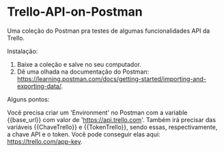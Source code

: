 # Trello-API-on-Postman
Uma coleção do Postman pra testes de algumas funcionalidades API da Trello.

Instalação:
1. Baixe a coleção e salve no seu computador.
2. Dê uma olhada na documentação do Postman: https://learning.postman.com/docs/getting-started/importing-and-exporting-data/.

Alguns pontos:

Você precisa criar um 'Environment' no Postman com a variable {{base_url}} com valor de 'https://api.trello.com'.
Também irá precisar das variáveis {{ChaveTrello}} e {{TokenTrello}}, sendo essas, respectivamente, a chave API e o token. Você pode conseguir elas aqui: https://trello.com/app-key.
